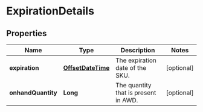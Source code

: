 
# ExpirationDetails

## Properties
Name | Type | Description | Notes
------------ | ------------- | ------------- | -------------
**expiration** | [**OffsetDateTime**](OffsetDateTime.md) | The expiration date of the SKU. |  [optional]
**onhandQuantity** | **Long** | The quantity that is present in AWD. |  [optional]



